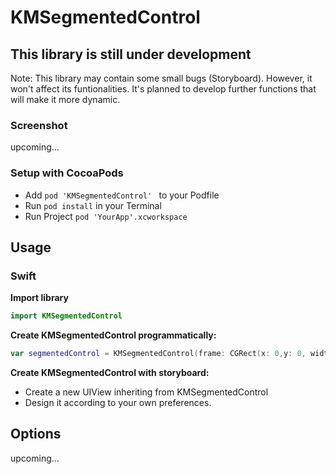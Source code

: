 # KMSegmentedControl



## This library is still under development

Note: This library may contain some small bugs (Storyboard). However, it won't affect its funtionalities. It's planned
to develop further functions that will make it more dynamic.

### Screenshot

upcoming...

### Setup with CocoaPods

- Add ```pod 'KMSegmentedControl' ``` to your Podfile
- Run ```pod install``` in your Terminal
- Run Project ```pod 'YourApp'.xcworkspace```

## Usage

### Swift

**Import library**

```swift 
import KMSegmentedControl
```

**Create KMSegmentedControl programmatically:**

```swift
var segmentedControl = KMSegmentedControl(frame: CGRect(x: 0,y: 0, width: 200, height: 50))
```

**Create KMSegmentedControl with storyboard:**

- Create a new UIView inheriting from KMSegmentedControl
- Design it according to your own preferences.

## Options

upcoming...
